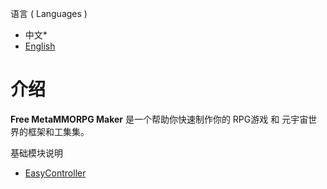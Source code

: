 语言 ( Languages )
- 中文*
- [English](./README.md)

# 介绍
**Free MetaMMORPG Maker** 是一个帮助你快速制作你的 RPG游戏 和 元宇宙世界的框架和工集集。

基础模块说明
- [EasyController](./docs-cn/EasyController/EasyController.md)